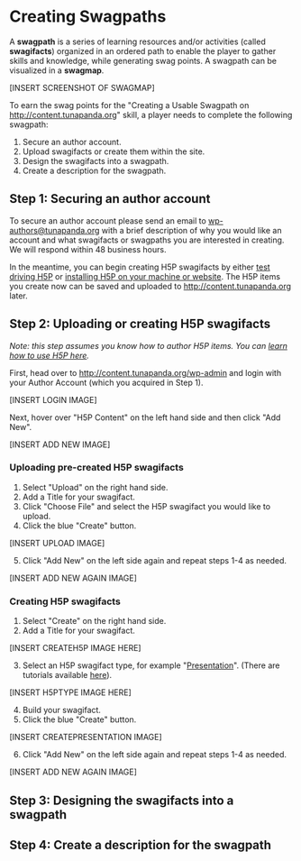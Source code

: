 # Creating Swagpaths

A **swagpath** is a series of learning resources and/or activities (called **swagifacts**) organized in an ordered path to enable the player to gather skills and knowledge, while generating swag points. A swagpath can be visualized in a **swagmap**.

[INSERT SCREENSHOT OF SWAGMAP]

To earn the swag points for the "Creating a Usable Swagpath on http://content.tunapanda.org" skill, a player needs to complete the following swagpath:

1. Secure an author account.
2. Upload swagifacts or create them within the site.
3. Design the swagifacts into a swagpath.
4. Create a description for the swagpath.

## Step 1: Securing an author account

To secure an author account please send an email to wp-authors@tunapanda.org with a brief description of why you would like an account and what swagifacts or swagpaths you are interested in creating. We will respond within 48 business hours.

In the meantime, you can begin creating H5P swagifacts by either [test driving H5P](https://h5p.org/testdrive-h5p) or [installing H5P on your machine or website](https://h5p.org/installation). The H5P items you create now can be saved and uploaded to http://content.tunapanda.org later.

## Step 2: Uploading or creating H5P swagifacts

_Note: this step assumes you know how to author H5P items. You can [learn how to use H5P here](https://h5p.org/documentation/for-authors)._

First, head over to http://content.tunapanda.org/wp-admin and login with your Author Account (which you acquired in Step 1).

[INSERT LOGIN IMAGE]

Next, hover over "H5P Content" on the left hand side and then click "Add New".

[INSERT ADD NEW IMAGE]

### Uploading pre-created H5P swagifacts

1. Select "Upload" on the right hand side.
2. Add a Title for your swagifact.
3. Click "Choose File" and select the H5P swagifact you would like to upload.
4. Click the blue "Create" button.

[INSERT UPLOAD IMAGE]

5. Click "Add New" on the left side again and repeat steps 1-4 as needed.

[INSERT ADD NEW AGAIN IMAGE]

### Creating H5P swagifacts 

1. Select "Create" on the right hand side.
2. Add a Title for your swagifact.

[INSERT CREATEH5P IMAGE HERE]

3. Select an H5P swagifact type, for example "[Presentation](https://h5p.org/tutorial-course-presentation)". (There are tutorials available [here](https://h5p.org/documentation/for-authors/tutorials)).

[INSERT H5PTYPE IMAGE HERE]

4. Build your swagifact.
5. Click the blue "Create" button.

[INSERT CREATEPRESENTATION IMAGE]

6. Click "Add New" on the left side again and repeat steps 1-4 as needed.

[INSERT ADD NEW AGAIN IMAGE]

## Step 3: Designing the swagifacts into a swagpath

## Step 4: Create a description for the swagpath
